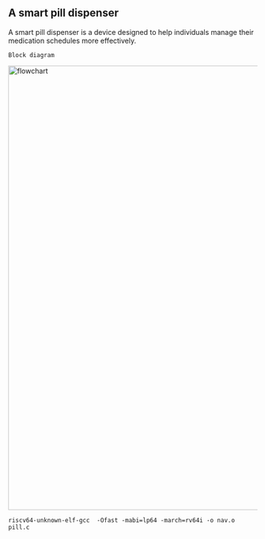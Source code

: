 ##  A smart pill dispenser 


A smart pill dispenser is a device designed to help individuals manage their medication schedules more effectively.


```
Block diagram 
```

<img width="897" alt="flowchart" src="https://github.com/navi2311/risc-v-HDP/assets/134842758/53c408d8-f4d1-4066-bf07-5d5566a7ae65">

```
riscv64-unknown-elf-gcc  -Ofast -mabi=lp64 -march=rv64i -o nav.o pill.c

```

